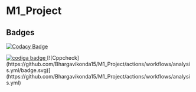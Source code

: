 # M1_Project

## Badges
[![Codacy Badge](https://app.codacy.com/project/badge/Grade/5de5e2855e1b4e7ca5548fbc0bb78b4f)](https://www.codacy.com/gh/Bhargavikonda15/M1_Project/dashboard?utm_source=github.com&amp;utm_medium=referral&amp;utm_content=Bhargavikonda15/M1_Project&amp;utm_campaign=Badge_Grade)

<a href="https://app.codiga.io/public/user/github/Bhargavikonda15">
   <img src="https://api.codiga.io/public/badge/user/github/Bhargavikonda15?style=light" alt="codiga badge" />
</a>
[![Cppcheck](https://github.com/Bhargavikonda15/M1_Project/actions/workflows/analysis.yml/badge.svg)](https://github.com/Bhargavikonda15/M1_Project/actions/workflows/analysis.yml)
